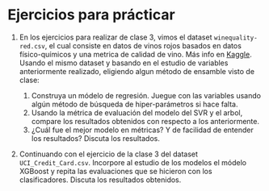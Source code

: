 # Ejercicios para prácticar

1. En los ejercicios para realizar de clase 3, vimos el dataset `winequality-red.csv`, el cual consiste en datos de 
vinos rojos basados en datos físico-químicos y una metrica de calidad de vino. Más info en [Kaggle](https://www.kaggle.com/datasets/uciml/red-wine-quality-cortez-et-al-2009). Usando el 
mismo dataset y basando en el estudio de variables anteriormente realizado, eligiendo algun método de ensamble visto de
clase:
   1. Construya un módelo de regresión. Juegue con las variables usando algún método de búsqueda de hiper-parámetros si
   hace falta.
   2. Usando la métrica de evaluación del modelo del SVR y el arbol, compare los resultados obtenidos con respecto a los
   anteriormente.
   3. ¿Cuál fue el mejor modelo en métricas? Y de facilidad de entender los resultados? Discuta los resultados.

2. Continuando con el ejercicio de la clase 3 del dataset `UCI_Credit_Card.csv`. Incorpore al estudio de los modelos 
el módelo XGBoost y repita las evaluaciones que se hicieron con los clasificadores. Discuta los resultados obtenidos.